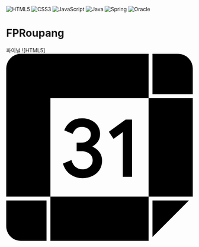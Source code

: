 ![HTML5](https://img.shields.io/badge/-HTML5-F05032?style=for-the-badge&logo=html5&logoColor=white)
![CSS3](https://img.shields.io/badge/css-1572B6?style=for-the-badge&logo=css3&logoColor=white)
![JavaScript](https://img.shields.io/badge/javascript-F7DF1E?style=for-the-badge&logo=javascript&logoColor=black)
![Java](https://img.shields.io/badge/java-007396?style=for-the-badge&logo=java&logoColor=white)
![Spring](https://img.shields.io/badge/spring-6DB33F?style=for-the-badge&logo=spring&logoColor=white)
![Oracle](https://img.shields.io/badge/oracle-F80000?style=for-the-badge&logo=oracle&logoColor=white)

# FPRoupang
파이널
![HTML5]<svg role="img" viewBox="0 0 24 24" xmlns="http://www.w3.org/2000/svg"><title>Google Calendar</title><path d="M18.316 5.684H24v12.632h-5.684V5.684zM5.684 24h12.632v-5.684H5.684V24zM18.316 5.684V0H1.895A1.894 1.894 0 0 0 0 1.895v16.421h5.684V5.684h12.632zm-7.207 6.25v-.065c.272-.144.5-.349.687-.617s.279-.595.279-.982c0-.379-.099-.72-.3-1.025a2.05 2.05 0 0 0-.832-.714 2.703 2.703 0 0 0-1.197-.257c-.6 0-1.094.156-1.481.467-.386.311-.65.671-.793 1.078l1.085.452c.086-.249.224-.461.413-.633.189-.172.445-.257.767-.257.33 0 .602.088.816.264a.86.86 0 0 1 .322.703c0 .33-.12.589-.36.778-.24.19-.535.284-.886.284h-.567v1.085h.633c.407 0 .748.109 1.02.327.272.218.407.499.407.843 0 .336-.129.614-.387.832s-.565.327-.924.327c-.351 0-.651-.103-.897-.311-.248-.208-.422-.502-.521-.881l-1.096.452c.178.616.505 1.082.977 1.401.472.319.984.478 1.538.477a2.84 2.84 0 0 0 1.293-.291c.382-.193.684-.458.902-.794.218-.336.327-.72.327-1.149 0-.429-.115-.797-.344-1.105a2.067 2.067 0 0 0-.881-.689zm2.093-1.931l.602.913L15 10.045v5.744h1.187V8.446h-.827l-2.158 1.557zM22.105 0h-3.289v5.184H24V1.895A1.894 1.894 0 0 0 22.105 0zm-3.289 23.5l4.684-4.684h-4.684V23.5zM0 22.105C0 23.152.848 24 1.895 24h3.289v-5.184H0v3.289z"/></svg>
